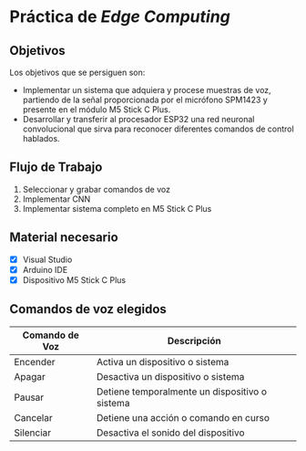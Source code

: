 # Práctica de _Edge Computing_

## Objetivos

Los objetivos que se persiguen son:

* Implementar un sistema que adquiera y procese muestras de voz, partiendo de la señal proporcionada por el micrófono SPM1423 y presente en el módulo M5 Stick C Plus.
* Desarrollar y transferir al procesador ESP32 una red neuronal convolucional que sirva para reconocer diferentes comandos de control hablados.

## Flujo de Trabajo

1. Seleccionar y grabar comandos de voz
2. Implementar CNN
3. Implementar sistema completo en M5 Stick C Plus


## Material necesario

- [x] Visual Studio
- [x] Arduino IDE
- [x] Dispositivo M5 Stick C Plus

## Comandos de voz elegidos

| Comando de Voz | Descripción                                |
|----------------|--------------------------------------------|
| Encender       | Activa un dispositivo o sistema            |
| Apagar         | Desactiva un dispositivo o sistema         |
| Pausar         | Detiene temporalmente un dispositivo o sistema |
| Cancelar       | Detiene una acción o comando en curso      |
| Silenciar      | Desactiva el sonido del dispositivo        |
